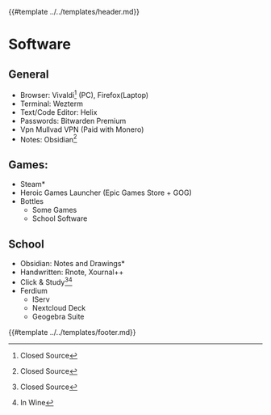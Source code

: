 {{#template ../../templates/header.md}}

# Software

## General

- Browser: Vivaldi[^cs] (PC), Firefox(Laptop)
- Terminal: Wezterm
- Text/Code Editor: Helix
- Passwords: Bitwarden Premium
- Vpn Mullvad VPN (Paid with Monero)
- Notes: Obsidian[^cs]

## Games:

- Steam*
- Heroic Games Launcher (Epic Games Store + GOG)
- Bottles
  - Some Games
  - School Software

## School

- Obsidian: Notes and Drawings*
- Handwritten: Rnote, Xournal++
- Click & Study[^cs][^w]
- Ferdium
  - IServ
  - Nextcloud Deck
  - Geogebra Suite

[^cs]: Closed Source

[^w]: In Wine

{{#template ../../templates/footer.md}}
